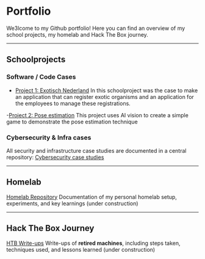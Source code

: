 # Portfolio

We3lcome to my Github portfolio! Here you can find an overview of my school projects, my homelab and Hack The Box journey.

---

## Schoolprojects

### Software / Code Cases
- [Project 1: Exotisch Nederland](https://github.com/TheCyberLepricon/Exotisch-Nederland)
  In this schoolproject was the case to make an application that can register exotic organisms and an application for the employees to manage these registrations.

-[Project 2: Pose estimation](https://github.com/TheCyberLepricon/Pose-estimation-demonstrator)
  This project uses AI vision to create a simple game to demonstrate the pose estimation technique

### Cybersecurity & Infra cases
  All security and infrastructure case studies are documented in a central repository:
  [Cybersecurity case studies](https://github.com/TheCyberLepricon/cybersecurity-case-studies)

---

## Homelab
  [Homelab Repository]()
  Documentation of my personal homelab setup, experiments, and key learnings (under construction)

---

## Hack The Box Journey
  [HTB Write-ups]()
  Write-ups of **retired machines**, including steps taken, techniques used, and lessons learned (under construction)
